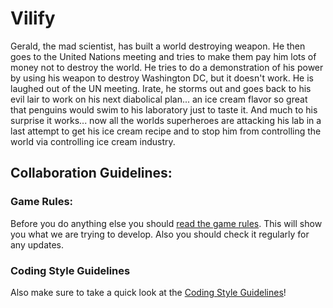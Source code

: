 Vilify
======

Gerald, the mad scientist, has built a world destroying weapon. He then goes to the United Nations meeting and tries to make them pay him lots of money not to destroy the world. He tries to do a demonstration of his power by using his weapon to destroy Washington DC, but it doesn't work. He is laughed out of the UN meeting. Irate, he storms out and goes back to his evil lair to work on his next diabolical plan... an ice cream flavor so great that penguins would swim to his laboratory just to taste it. And much to his surprise it works... now all the worlds superheroes are attacking his lab in a last attempt to get his ice cream recipe and to stop him from controlling the world via controlling ice cream industry.

## Collaboration Guidelines:

### Game Rules:
Before you do anything else you should [read the game rules](https://github.com/HTML5-Games/vilify/wiki/Game-Rules). This will show you what we are trying to develop. Also you should check it regularly for any updates.

### Coding Style Guidelines
Also make sure to take a quick look at the [Coding Style Guidelines](https://github.com/HTML5-Games/vilify/wiki/Coding-Style-Guidelines)!
